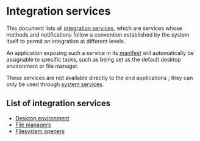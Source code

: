 # Integration services

This document lists all [integration services](../services.md#types-of-services), which are services whose methods and notifications follow a convention established by the system itself to permit an integration at different levels.

An application exposing such a service in its [manifest](../applications/manifest.md) will automatically be assignable to specific tasks, such as being set as the default desktop environment or file manager.

These services are not available directly to the end applications ; they can only be used through [system services](../system-services/README.md).

## List of integration services

* [Desktop environment](desktop-environments.md)
* [File managers](file-managers.md)
* [Filesystem openers](filesystem-openers.md)